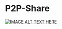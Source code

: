 # P2P-Share

[![IMAGE ALT TEXT HERE](https://img.youtube.com/vi/Xw-MvvkwDeI/0.jpg)](https://www.youtube.com/watch?v=Xw-MvvkwDeI)
